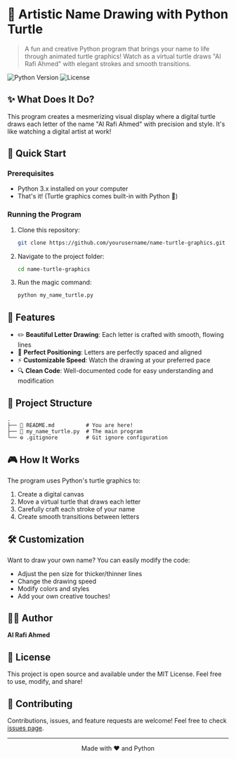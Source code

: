 # 🐢 Artistic Name Drawing with Python Turtle

> A fun and creative Python program that brings your name to life through animated turtle graphics! Watch as a virtual turtle draws "Al Rafi Ahmed" with elegant strokes and smooth transitions.

![Python Version](https://img.shields.io/badge/python-3.x-blue.svg)
![License](https://img.shields.io/badge/license-MIT-green.svg)

## ✨ What Does It Do?

This program creates a mesmerizing visual display where a digital turtle draws each letter of the name "Al Rafi Ahmed" with precision and style. It's like watching a digital artist at work!

## 🚀 Quick Start

### Prerequisites
- Python 3.x installed on your computer
- That's it! (Turtle graphics comes built-in with Python 🎉)

### Running the Program

1. Clone this repository:
   ```bash
   git clone https://github.com/yourusername/name-turtle-graphics.git
   ```
2. Navigate to the project folder:
   ```bash
   cd name-turtle-graphics
   ```
3. Run the magic command:
   ```bash
   python my_name_turtle.py
   ```

## 🎨 Features

- ✏️ **Beautiful Letter Drawing**: Each letter is crafted with smooth, flowing lines
- 🎯 **Perfect Positioning**: Letters are perfectly spaced and aligned
- ⚡ **Customizable Speed**: Watch the drawing at your preferred pace
- 🔍 **Clean Code**: Well-documented code for easy understanding and modification

## 📁 Project Structure

```
.
├── 📜 README.md          # You are here!
├── 🐍 my_name_turtle.py  # The main program
└── ⚙️ .gitignore         # Git ignore configuration
```

## 🎮 How It Works

The program uses Python's turtle graphics to:
1. Create a digital canvas
2. Move a virtual turtle that draws each letter
3. Carefully craft each stroke of your name
4. Create smooth transitions between letters

## 🛠️ Customization

Want to draw your own name? You can easily modify the code:
- Adjust the pen size for thicker/thinner lines
- Change the drawing speed
- Modify colors and styles
- Add your own creative touches!

## 👨‍💻 Author

**Al Rafi Ahmed**

## 📝 License

This project is open source and available under the MIT License. Feel free to use, modify, and share!

## 🤝 Contributing

Contributions, issues, and feature requests are welcome! Feel free to check [issues page](https://github.com/yourusername/name-turtle-graphics/issues).

---

<p align="center">
Made with ❤️ and Python
</p>